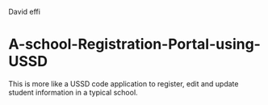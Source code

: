 David effi
# A-school-Registration-Portal-using-USSD
This is more like a USSD code application to register, edit and update student information in a typical school.
